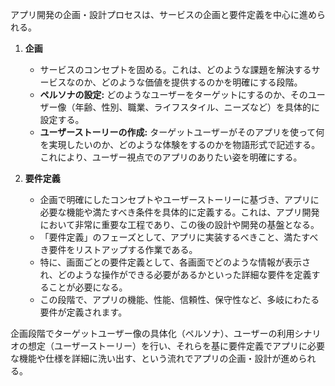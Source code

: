 アプリ開発の企画・設計プロセスは、サービスの企画と要件定義を中心に進められる。

1.  **企画**
    * サービスのコンセプトを固める。これは、どのような課題を解決するサービスなのか、どのような価値を提供するのかを明確にする段階。  
    * **ペルソナの設定:** どのようなユーザーをターゲットにするのか、そのユーザー像（年齢、性別、職業、ライフスタイル、ニーズなど）を具体的に設定する。  
    * **ユーザーストーリーの作成:** ターゲットユーザーがそのアプリを使って何を実現したいのか、どのような体験をするのかを物語形式で記述する。これにより、ユーザー視点でのアプリのありたい姿を明確にする。  

2.  **要件定義**
    * 企画で明確にしたコンセプトやユーザーストーリーに基づき、アプリに必要な機能や満たすべき条件を具体的に定義する。これは、アプリ開発において非常に重要な工程であり、この後の設計や開発の基盤となる。  
    * 「要件定義」のフェーズとして、アプリに実装するべきこと、満たすべき要件をリストアップする作業である。  
    * 特に、画面ごとの要件定義として、各画面でどのような情報が表示され、どのような操作ができる必要があるかといった詳細な要件を定義することが必要になる。  
    * この段階で、アプリの機能、性能、信頼性、保守性など、多岐にわたる要件が定義されます。  

企画段階でターゲットユーザー像の具体化（ペルソナ）、ユーザーの利用シナリオの想定（ユーザーストーリー）を行い、それらを基に要件定義でアプリに必要な機能や仕様を詳細に洗い出す、という流れでアプリの企画・設計が進められる。  
